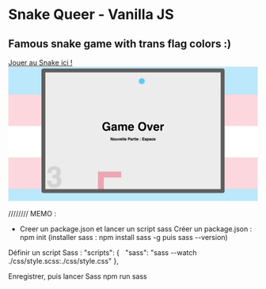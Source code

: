 
# Snake Queer - Vanilla JS
## Famous snake game with trans flag colors :)
[Jouer au Snake ici ! ](https://shayreichert.github.io/snake_trans/)
[![Snake Trans Queer](screen_snake.png) ](https://shayreichert.github.io/snake_trans/)


















////////
MEMO :

- Creer un package.json et lancer un script sass
Créer un package.json : npm init
    (installer sass : npm install sass -g puis sass --version)

Définir un script Sass :
"scripts": {
  "sass": "sass --watch ./css/style.scss:./css/style.css"
},

Enregistrer, puis lancer Sass 
npm run sass
